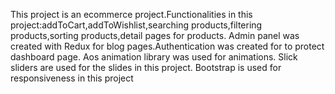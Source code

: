 This project is an ecommerce project.Functionalities in this project:addToCart,addToWishlist,searching products,filtering products,sorting products,detail pages for products.
   Admin panel was  created with Redux for blog pages.Authentication was created for to protect dashboard page.
   Aos animation library was used for animations.
   Slick sliders are used for the slides in this project.
   Bootstrap is used for responsiveness in this project